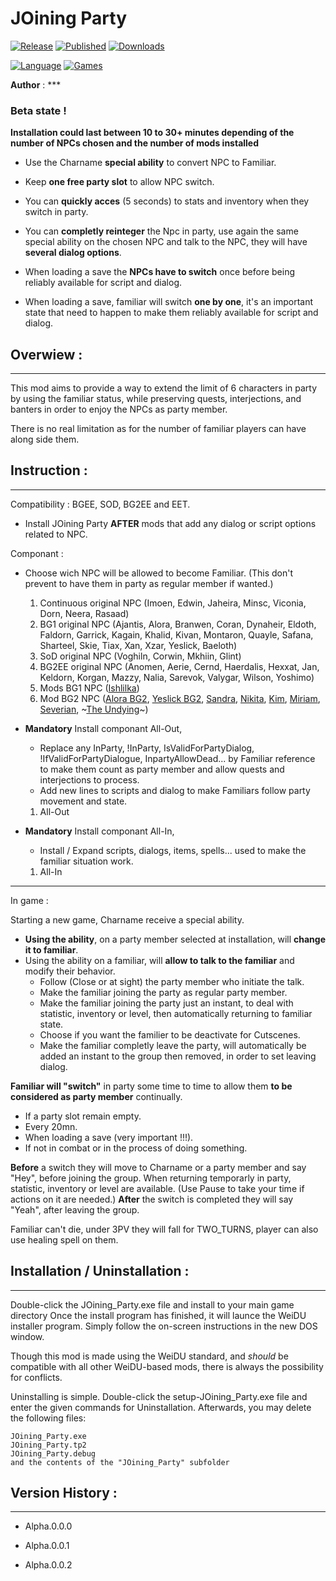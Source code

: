 # JOining Party

[![Release](https://img.shields.io/github/v/release/11jo/JOining_Party?include_prereleases&color=41788a)](https://github.com/11jo/JOining_Party/releases)
[![Published](https://img.shields.io/github/release-date-pre/11jo/JOining_Party?display_date=published_at&label=published&color=014a69)](https://github.com/11jo/JOining_Party/releases/latest)
[![Downloads](https://img.shields.io/github/downloads/11jo/JOining_Party/total?color=41788a)](https://github.com/11jo/JOining_Party/releases)

[![Language](https://img.shields.io/badge/language-english-014a69)](https://github.com/11jo/JOining_Party/releases)
[![Games](https://img.shields.io/badge/games-BG:EE%20%7C%20BG2:EE%20%7C%20EET-41788a)](https://github.com/11jo/JOining_Party/releases)

<!--

![Visitors](https://api.visitorbadge.io/api/visitors?path=https%3A%2F%2Fgithub.com%2F11jo%2FJOining_Party&countColor=41788a&style=flat)

[![Platform](https://img.shields.io/badge/platform-Windows%20%a0%20macOS%20%a0%20Linux%20%a0%20Project%20Infinity-014a69)](https://github.com/11jo/JOining_Party/releases)
-->

**Author** : ***


### Beta state !


**Installation could last between 10 to 30+ minutes depending of the number of NPCs chosen and the number of mods installed**

- Use the Charname **special ability** to convert NPC to Familiar.
- Keep **one free party slot** to allow NPC switch.
- You can **quickly acces** (5 seconds) to stats and inventory when they switch in party.
- You can **completly reinteger** the Npc in party, use again the same special ability on the chosen NPC and talk to the NPC, they will have **several dialog options**.

- When loading a save the **NPCs have to switch** once before being reliably available for script and dialog.
- When loading a save, familiar will switch **one by one**, it's an important state that need to happen to make them reliably available for script and dialog.


## Overwiew :  
----------------

This mod aims to provide a way to extend the limit of 6 characters in party by using the familiar status, while preserving quests, interjections, and banters in order to enjoy the NPCs as party member.

There is no real limitation as for the number of familiar players can have along side them.


## Instruction :  
----------------

Compatibility : BGEE, SOD, BG2EE and EET.  

- Install JOining Party **AFTER** mods that add any dialog or script options related to NPC.  

Componant :  

- Choose wich NPC will be allowed to become Familiar. (This don't prevent to have them in party as regular member if wanted.)  

  1. Continuous original NPC (Imoen, Edwin, Jaheira, Minsc, Viconia, Dorn, Neera, Rasaad)  
  2. BG1 original NPC (Ajantis, Alora, Branwen, Coran, Dynaheir, Eldoth, Faldorn, Garrick, Kagain, Khalid, Kivan, Montaron, Quayle, Safana, Sharteel, Skie, Tiax, Xan, Xzar,  Yeslick, Baeloth)  
  3. SoD original NPC (Voghiln, Corwin, Mkhiin, Glint)  
  4. BG2EE original NPC (Anomen, Aerie, Cernd, Haerdalis, Hexxat, Jan, Keldorn, Korgan, Mazzy, Nalia, Sarevok, Valygar, Wilson, Yoshimo)  
  5. Mods BG1 NPC ([Ishlilka](https://github.com/The-Gate-Project/Ishlilka_The-Wizard-Slayer))  
  6. Mod BG2 NPC ([Alora BG2](https://github.com/The-Gate-Project/Alora-NPC-for-BG2), [Yeslick BG2](https://github.com/Spellhold-Studios/Yeslick-NPC), [Sandra](https://github.com/11jo/Summon_Bhaalspawn), [Nikita](https://github.com/The-Gate-Project/NikitaRedux), [Kim](https://github.com/11jo/Kim_NPC), [Miriam](https://github.com/The-Gate-Project/VampireTales), [Severian](https://github.com/The-Gate-Project/Severian-de-Demerya), ~[The Undying](https://github.com/11jo/The-Undying)~)  

- **Mandatory** Install componant All-Out, 
  - Replace any InParty, !InParty, IsValidForPartyDialog, !IfValidForPartyDialogue, InpartyAllowDead... by Familiar reference to make them count as party member and allow quests and interjections to process.  
  - Add new lines to scripts and dialog to make Familiars follow party movement and state.
  
  1.  All-Out 

- **Mandatory** Install componant All-In,
  - Install / Expand scripts, dialogs, items, spells... used to make the familiar situation work.
  
  1.  All-In 


---


In game :

Starting a new game, Charname receive a special ability.
 - **Using the ability**, on a party member selected at installation, will **change it to familiar**.
 - Using the ability on a familiar, will **allow to talk to the familiar** and modify their behavior.
    - Follow (Close or at sight) the party member who initiate the talk.
	- Make the familiar joining the party as regular party member.
	- Make the familiar joining the party just an instant, to deal with statistic, inventory or level, then automatically returning to familiar state.
	- Choose if you want the familier to be deactivate for Cutscenes.
	- Make the familiar completly leave the party, will automatically be added an instant to the group then removed, in order to set leaving dialog.

**Familiar will "switch"** in party some time to time to allow them **to be considered as party member** continually.
  - If a party slot remain empty.
  - Every 20mn.
  - When loading a save (very important !!!).
  - If not in combat or in the process of doing something.
  
**Before** a switch they will move to Charname or a party member and say "Hey", before joining the group.
When returning temporarly in party, statistic, inventory or level are available. (Use Pause to take your time if actions on it are needed.)
**After** the switch is completed they will say "Yeah", after leaving the group.

Familiar can't die, under 3PV they will fall for TWO_TURNS, player can also use healing spell on them. 



## Installation / Uninstallation :
---------------------------------


Double-click the JOining_Party.exe file and install to your main game directory
Once the install program has finished, it will launce the WeiDU installer program. Simply follow the on-screen instructions in the new DOS window. 

Though this mod is made using the WeiDU standard, and *should* be compatible with all other WeiDU-based mods, there is always the possibility for conflicts. 

Uninstalling is simple. Double-click the setup-JOining_Party.exe file and enter the given commands for Uninstallation.
Afterwards, you may delete the following files:

    JOining_Party.exe
    JOining_Party.tp2
    JOining_Party.debug
    and the contents of the "JOining_Party" subfolder 


## Version History :
--------------------

- Alpha.0.0.0

- Alpha.0.0.1

- Alpha.0.0.2